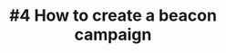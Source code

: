 ---
layout: video-iframe
title: "#4 How to create a beacon campaign"
previewImage: /images/videos/video04-how-to-create-a-beacon-campaign.png
description: "This tutorial shows you how to manage the campaigns you want to deliver through your Beacons, using the Sensorberg Beacon Management Platform : scheduling the campaigns, designing their contents, and associating the to the Beacons that will deliver it."

video_url: "https://www.youtube.com/embed/DqJdrziaQxE?rel=0&amp;showinfo=0"
length : "3:16"
category: gettingStarted

see_also_text: "#5 How to test you beacon-based campaigns"
see_also_image_path: "/images/videos/video05-how-to-test-your-beacon-based-campaigns.png"
see_also_link: "/videos-iframe/05-How-to-test-your-beacon-based-campaigns/"

---